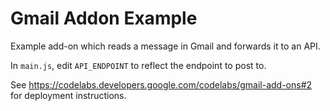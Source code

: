 # Gmail Addon Example

Example add-on which reads a message in Gmail and forwards it to an API.

In `main.js`, edit `API_ENDPOINT` to reflect the endpoint to post to.

See https://codelabs.developers.google.com/codelabs/gmail-add-ons#2 for deployment instructions.
